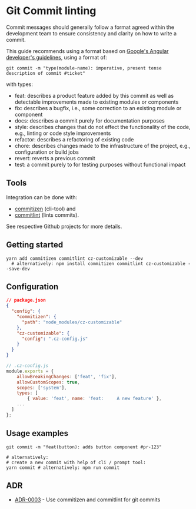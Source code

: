 
# Git Commit linting

Commit messages should generally follow a format agreed within the development team to ensure consistency and clarity on how to write a commit.

This guide recommends using a format based on [Google's Angular developer's guidelines](https://github.com/angular/angular/blob/master/CONTRIBUTING.md#commit), using a format of:

```shell
git commit -m "type(module-name): imperative, present tense description of commit #ticket"
```

with types:

  - feat: describes a product feature added by this commit as well as detectable improvements made to existing modules or components
  - fix: describes a bugfix, i.e., some correction to an existing module or component
  - docs: describes a commit purely for documentation purposes
  - style: describes changes that do not effect the functionality of the code, e.g., linting or code style improvements
  - refactor: describes a refactoring of existing code
  - chore: describes changes made to the infrastructure of the project, e.g., configuration or build jobs
  - revert: reverts a previous commit
  - test: a commit purely to for testing purposes without functional impact

## Tools

Integration can be done with:
- [commitizen](https://github.com/commitizen/cz-cli) (cli-tool) and
- [commitlint](https://github.com/marionebl/commitlint) (lints commits).

See respective Github projects for more details.

## Getting started

```shell
yarn add commitizen commitlint cz-customizable --dev
  # alternatively: npm install commitizen commitlint cz-customizable --save-dev
```

## Configuration

```json
// package.json
{
  "config": {
    "commitizen": {
      "path": "node_modules/cz-customizable"
    },
    "cz-customizable": {
      "config": ".cz-config.js"
    }
  }
}
```

```js
// .cz-config.js
module.exports = {
	allowBreakingChanges: ['feat', 'fix'],
	allowCustomScopes: true,
	scopes: ['system'],
	types: [
		{ value: 'feat', name: 'feat:     A new feature' },
    ...
  ]
};
```

## Usage examples

```shell
git commit -m "feat(button): adds button component #pr-123"

# alternatively:
# create a new commit with help of cli / prompt tool:
yarn commit # alternatively: npm run commit
```

## ADR
- [ADR-0003](0003-use-commitizen-commitlint.md) - Use commitizen and commitlint for git commits